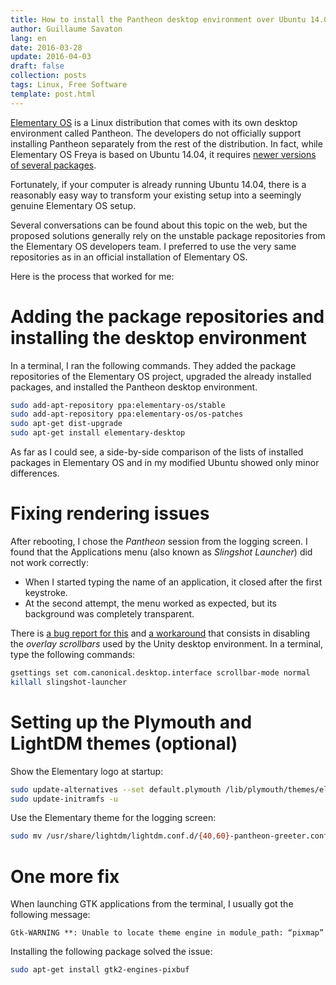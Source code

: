 ```yaml
---
title: How to install the Pantheon desktop environment over Ubuntu 14.04
author: Guillaume Savaton
lang: en
date: 2016-03-28
update: 2016-04-03
draft: false
collection: posts
tags: Linux, Free Software
template: post.html
---
```


[Elementary OS](http://elementary.io/) is a Linux distribution that comes with its own desktop environment called Pantheon.
The developers do not officially support installing Pantheon separately from the rest of the distribution.
In fact, while Elementary OS Freya is based on Ubuntu 14.04, it requires [newer versions of several packages](https://launchpad.net/~elementary-os/+archive/ubuntu/os-patches/).

Fortunately, if your computer is already running Ubuntu 14.04, there is a reasonably easy way to transform
your existing setup into a seemingly genuine Elementary OS setup.

<!-- more -->

Several conversations can be found about this topic on the web, but the proposed solutions generally rely on the unstable package repositories
from the Elementary OS developers team.
I preferred to use the very same repositories as in an official installation of Elementary OS.

Here is the process that worked for me:

Adding the package repositories and installing the desktop environment
======================================================================

In a terminal, I ran the following commands.
They added the package repositories of the Elementary OS project, upgraded the already installed packages, and installed the Pantheon desktop environment.

```bash
sudo add-apt-repository ppa:elementary-os/stable
sudo add-apt-repository ppa:elementary-os/os-patches
sudo apt-get dist-upgrade
sudo apt-get install elementary-desktop
```

As far as I could see, a side-by-side comparison of the lists of installed packages in Elementary OS and in my modified Ubuntu showed only minor differences.

Fixing rendering issues
=======================

After rebooting, I chose the *Pantheon* session from the logging screen.
I found that the Applications menu (also known as *Slingshot Launcher*) did not work correctly:

* When I started typing the name of an application, it closed after the first keystroke.
* At the second attempt, the menu worked as expected, but its background was completely transparent.

There is [a bug report for this](https://bugs.launchpad.net/slingshot/+bug/1324463)
and [a workaround](https://bugs.launchpad.net/slingshot/+bug/1324463/comments/10) that consists in
disabling the *overlay scrollbars* used by the Unity desktop environment.
In a terminal, type the following commands:

```bash
gsettings set com.canonical.desktop.interface scrollbar-mode normal
killall slingshot-launcher
```

Setting up the Plymouth and LightDM themes (optional)
=====================================================

Show the Elementary logo at startup:

```bash
sudo update-alternatives --set default.plymouth /lib/plymouth/themes/elementary/elementary.plymouth
sudo update-initramfs -u
```

Use the Elementary theme for the logging screen:

```bash
sudo mv /usr/share/lightdm/lightdm.conf.d/{40,60}-pantheon-greeter.conf
```

One more fix
============

When launching GTK applications from the terminal, I usually got the following message:

```
Gtk-WARNING **: Unable to locate theme engine in module_path: “pixmap”
```

Installing the following package solved the issue:

```bash
sudo apt-get install gtk2-engines-pixbuf
```
